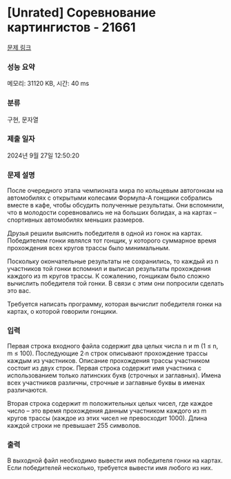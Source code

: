 # [Unrated] Соревнование картингистов - 21661 

[문제 링크](https://www.acmicpc.net/problem/21661) 

### 성능 요약

메모리: 31120 KB, 시간: 40 ms

### 분류

구현, 문자열

### 제출 일자

2024년 9월 27일 12:50:20

### 문제 설명

<p>После очередного этапа чемпионата мира по кольцевым автогонкам на автомобилях с открытыми колесами Формула-А гонщики собрались вместе в кафе, чтобы обсудить полученные результаты. Они вспомнили, что в молодости соревновались не на больших болидах, а на картах – спортивных автомобилях меньших размеров.</p>

<p>Друзья решили выяснить победителя в одной из гонок на картах. Победителем гонки являлся тот гонщик, у которого суммарное время прохождения всех кругов трассы было минимальным.</p>

<p>Поскольку окончательные результаты не сохранились, то каждый из n участников той гонки вспомнил и выписал результаты прохождения каждого из m кругов трассы. К сожалению, гонщикам было сложно вычислить победителя той гонки. В связи с этим они попросили сделать это вас. </p>

<p>Требуется написать программу, которая вычислит победителя гонки на картах, о которой говорили гонщики.</p>

### 입력 

 <p>Первая строка входного файла содержит два целых числа n и m (1 ≤ n, m ≤ 100). Последующие 2∙n строк описывают прохождение трассы каждым из участников. Описание прохождения трассы участником состоит из двух строк. Первая строка содержит имя участника с использованием только латинских букв (строчных и заглавных). Имена всех участников различны, строчные и заглавные буквы в именах различаются. </p>

<p>Вторая строка содержит m положительных целых чисел, где каждое число – это время прохождения данным участником каждого из m кругов трассы (каждое из этих чисел не превосходит 1000). Длина каждой строки не превышает 255 символов. </p>

### 출력 

 <p>В выходной файл необходимо вывести имя победителя гонки на картах. Если победителей несколько, требуется вывести имя любого из них.</p>

